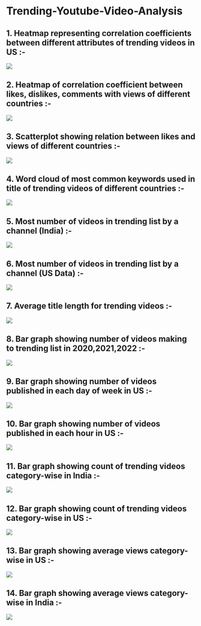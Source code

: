 # Trending-Youtube-Video-Analysis

## 1. Heatmap representing correlation coefficients between different attributes of trending videos in US :-

![](YouTube%20Analytics%20Images/1.png)

## 2. Heatmap of correlation coefficient between likes, dislikes, comments with views of different countries :-

![](YouTube%20Analytics%20Images/3.png)

## 3. Scatterplot showing relation between likes and views of different countries :-

![](YouTube%20Analytics%20Images/4.png)

## 4. Word cloud of most common keywords used in title of trending videos of different countries :-

![](YouTube%20Analytics%20Images/5.png)

## 5. Most number of videos in trending list by a channel (India) :-

![](YouTube%20Analytics%20Images/6.png)

## 6. Most number of videos in trending list by a channel (US Data) :-

![](YouTube%20Analytics%20Images/7.png)

## 7. Average title length for trending videos :-

![](YouTube%20Analytics%20Images/8.png)

## 8. Bar graph showing number of videos making to trending list in 2020,2021,2022 :-

![](YouTube%20Analytics%20Images/9.png)

## 9. Bar graph showing number of videos published in each day of week in US :-

![](YouTube%20Analytics%20Images/10.png)

## 10. Bar graph showing number of videos published in each hour in US :-

![](YouTube%20Analytics%20Images/11.png)

## 11. Bar graph showing count of trending videos category-wise in India :-

![](YouTube%20Analytics%20Images/12.png)

## 12. Bar graph showing count of trending videos category-wise in US :-

![](YouTube%20Analytics%20Images/13.png)

## 13. Bar graph showing average views category-wise in US :-

![](YouTube%20Analytics%20Images/14.png)

## 14.  Bar graph showing average views category-wise in India :-

![](YouTube%20Analytics%20Images/15.png)



